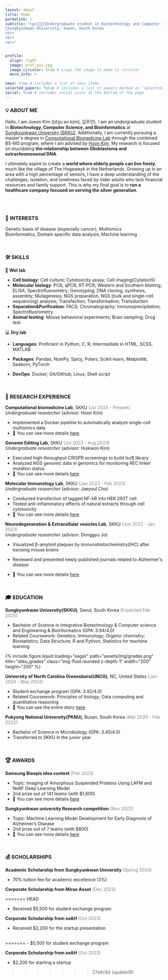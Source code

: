 ```yaml
---
layout: about
title: Home
permalink: /
subtitle: "<p>🧬👩🏻‍💻Undergraduate student in Biotechnology and Computer science</p>
📍Sungkyunkwan University, Suwon, South Korea   
<hr>
<br>
<br>"


profile:
  align: right
  image: prof_pic.jpg
  image_circular: true # crops the image to make it circular
  more_info: >

news: true # includes a list of news items
selected_papers: false # includes a list of papers marked as "selected={true}"
social: true # includes social icons at the bottom of the page
---
```


### 💡 ABOUT ME

Hello, I am Jueon Kim ([dʒuːən kɪm], 김주언). I am an undergraduate student in **Biotechnology, Computer Science, and Bioinformatics** at [Sungkyunkwan University (SKKU)](https://www.skku.edu/eng). Additionally, I am currently pursuing a master's degree in [Computational Biomedicine Lab](https://hoonbiolab.github.io) through the combined BS-MS program, where I am advised by [Hoon Kim](https://hoonbiolab.github.io/people/prof.kim/). My research is focused on elucidating **the relationship between Glioblastoma and extrachromosomal DNA**.

I ultimately aspire to create a **world where elderly people can live freely**, much like the village of The Hogeweyk in the Netherlands. Growing up in an area with a high percentage of seniors, I have a deep understanding of the challenges, isolation, and loneliness faced by older adults who lack financial resources and family support. This is why my final goal is to **run a healthcare company focused on serving the silver generation**.

<br>
<br>

<!-- Interest -->

### 🎯 INTERESTS

Genetic basis of disease (especially cancer), Multiomics  
Bioinformatics, Domain specific data analysis, Machine learning

 <br>

<!-- Skills -->

### 🛠️ SKILLS

🧪 **Wet lab**

- **Cell biology**: Cell culture; Cytotoxicity assay; Cell imaging(Cytation5)
- **Molecular biology**: PCR, qPCR, RT-PCR; Western and Southern blotting; ELISA; Spectrofluorometry; Genotyping; DNA cloning, synthesis, assembly; Mutagenesis; NGS preparation, NGS (bulk and single-cell sequencing) analysis; Transfection; Transformation; Transduction
- **Separation&Purification**: FACS; Chromatography; Immunoprecipitation; Spectrofluorometry
- **Animal testing**: Mouse behavioral experiments; Brain sampling; Drug test

💻 **Dry lab**

- **Languages**: Proficient in Python, C, R; Intermediate in HTML, SCSS, MATLAB
- **Packages**: Pandas, NumPy, Spicy, Polars, Scikit-learn, Matplotlib, Seaborn, PyTorch
- **DevOps**: Docker; Git/GitHub; Linux, Shell script
  
  <br>

<!-- Research experience -->

### 📑 RESEARCH EXPERIENCE

**Computational biomedicine Lab**, SKKU <span style="color: gray;">(Jul 2024 - Present)</span>  
_Undergraduate researcher_ (advisor: Hoon Kim)

- Implemented a Docker pipeline to automatically analyze single-cell multiomics data
- 📌 You can see more details [here](https://jue0nkim.github.io/projects/lab_computational_biomedicine/)
  
**Genome Editing Lab**, SKKU <span style="color: gray;">(Jul 2023 - Aug 2023)</span>  
_Undergraduate researcher_ (advisor: Huikwon Kim)

- Executed high-throughput CRISPR screenings to build IscB library
- Analyzed NGS genomic data in genomics for monitoring REC linker mutation status
- 📌 You can see more details [here](https://jue0nkim.github.io/projects/lab_genomeediting/)
 
**Molecular Immunology Lab**, SKKU <span style="color: gray;">(Jan 2023 - Feb 2023)</span>  
_Undergraduate researcher_ (advisor: Jaeyoul Cho)

- Conducted transfection of tagged NF-kB into HEK 293T cell
- Tested anti-inflammatory effects of natural extracts through cell cytotoxicity
- 📌 You can see more details [here](https://jue0nkim.github.io/projects/lab_immunology/)
 
**Neurodegeneration & Extracellular vesicles Lab**, SKKU <span style="color: gray;">(Jun 2022 - Jan 2023)</span>   
_Undergraduate researcher_ (advisor: Donggyu Jo)

- Visualized β-amyloid plaques by immunohistochemistry(IHC) after excising mouse brains
- Reviewed and presented newly published journals related to Alzheimer's disease
- 📌 You can see more details [here](https://jue0nkim.github.io/projects/lab_neurodegeneration/)
  
  <br>

<!-- Education -->

### 🎓 EDUCATION

**Sungkyunkwan University(SKKU)**, Seoul, South Korea <span style="color: gray;">(Expected Feb 2025)</span>   
 - Bachelor of Science in Integrative Biotechnology & Computer science and Engineering & Bioinformatics (GPA: 3.94/4.0)  
 - Related Coursework: Genetics; Immunology; Organic chemistry; Biostatistics; Data Structure; R and Python; Statistics for machine learning

  <div class="row">
    <div class="col-sm mt-3 mt-md-0">
        {% include figure.liquid loading="eager" path="assets/img/grades.png" title="skku_grades" class="img-fluid rounded z-depth-1" width="200" height="200" %}
    </div>
  </div>

**University of North Carolina Greensboro(UNCG)**, NC, United States <span style="color: gray;">(Jan 2024 - May 2024)</span>   
- Student exchange program (GPA: 3.92/4.0)  
- Related Coursework: Principles of biology; Data computing and quantitative reasoning  
- 📌 You can see the entire story [here](https://jue0nkim.github.io/projects/skku_exchange/)

**Pukyong National University(PKNU)**, Busan, South Korea <span style="color: gray;">(Mar 2020 - Feb 2022)</span>   
- Bachelor of Science in Microbiology (GPA: 3.45/4.0)  
- Transferred to SKKU in the junior year  

 <br>

<!-- Awards -->

### 🏆 AWARDS

**Samsung Bioepis idea contest** <span style="color: gray;">(Feb 2023)</span>

- Topic: Imaging of Amorphous Suspended Proteins Using LAFM and NeRF Deep Learning Model
- 2nd prize out of 141 teams (with $1,600)
- 📌 You can see more details [here](https://jue0nkim.github.io/projects/epis_contest/)

**Sungkyunkwan university Research competition** <span style="color: gray;">(Nov 2022)</span>

- Topic: Machine Learning Model Development for Early Diagnosis of Alzheimer’s Disease
- 2nd prize out of 7 teams (with $800)
- 📌 You can see more details [here](https://jue0nkim.github.io/projects/skku_jamboree/)

<br>

<!-- Scholarships -->

### 💰 SCHOLARSHIPS

**Academic Scholarship from Sungkyunkwan University** <span style="color: gray;">(Spring 2024)</span>

- 70% tuition fee for academic excellence (3%)

**Corporate Scholarship from Mirae Asset** <span style="color: gray;">(Dec 2023)</span>

<<<<<<< HEAD
- Received $5,500 for student exchange program

**Corporate Scholarship from seAH** <span style="color: gray;">(Oct 2023)</span>

- Received $2,200 for the startup presentation

 <br>
=======
- $5,500 for student exchange program

**Corporate Scholarship from seAH** <span style="color: gray;">(Oct 2023)</span>

- $2,200 for starting a startup

>>>>>>> 27e8c84 (update18)
